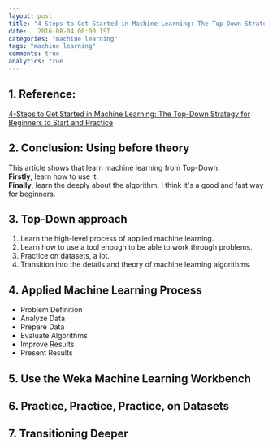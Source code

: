 ```yaml
---
layout: post
title: "4-Steps to Get Started in Machine Learning: The Top-Down Strategy for Beginners to Start and Practice"
date:   2016-08-04 00:00 IST
categories: "machine learning"
tags: "machine learning"
comments: true
analytics: true
---
```


<span/>

## 1. Reference:

[4-Steps to Get Started in Machine Learning: The Top-Down Strategy for Beginners to Start and Practice](http://machinelearningmastery.com/4-steps-to-get-started-in-machine-learning/)

## 2. Conclusion: Using before theory

This article shows that learn machine learning from Top-Down.    
**Firstly**, learn how to use it.    
**Finally**, learn the deeply about the algorithm.
I think it's a good and fast way for beginners.

## 3. Top-Down approach

 1. Learn the high-level process of applied machine learning.
 2. Learn how to use a tool enough to be able to work through problems.
 3. Practice on datasets, a lot.
 4. Transition into the details and theory of machine learning algorithms.

## 4. Applied Machine Learning Process

* Problem Definition    
* Analyze Data    
* Prepare Data    
* Evaluate Algorithms    
* Improve Results    
* Present Results    

## 5. Use the Weka Machine Learning Workbench

## 6. Practice, Practice, Practice, on Datasets

## 7. Transitioning Deeper

